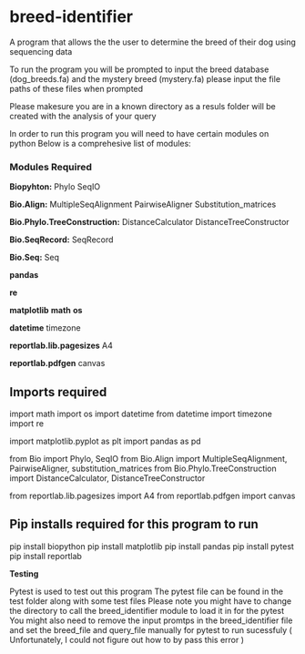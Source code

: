 # breed-identifier
A program that allows the the user to determine the breed of their dog using sequencing data 


To run the program you will be prompted to input the breed database (dog_breeds.fa) and the mystery breed (mystery.fa) please input the file paths of these files when prompted 

Please makesure you are in a known directory as a resuls folder will be created with the analysis of your query 

In order to run this program you will need to have certain modules on python
Below is a comprehesive list of modules:

### Modules Required
**Biopyhton:**
Phylo
SeqIO


**Bio.Align:**
MultipleSeqAlignment
PairwiseAligner
Substitution_matrices


**Bio.Phylo.TreeConstruction:**
DistanceCalculator
DistanceTreeConstructor 

**Bio.SeqRecord:**
SeqRecord

**Bio.Seq:**
Seq

**pandas**

**re**

**matplotlib**
**math**
**os**

**datetime**
timezone

**reportlab.lib.pagesizes**
A4

**reportlab.pdfgen**
canvas


## Imports required 

import math
import os
import datetime
from datetime import timezone
import re

import matplotlib.pyplot as plt
import pandas as pd


from Bio import  Phylo, SeqIO
from Bio.Align import MultipleSeqAlignment, PairwiseAligner, substitution_matrices
from Bio.Phylo.TreeConstruction import DistanceCalculator, DistanceTreeConstructor


from reportlab.lib.pagesizes import A4
from reportlab.pdfgen import canvas

## Pip installs required for this program to run 

pip install biopython
pip install matplotlib
pip install pandas
pip install pytest
pip install reportlab


**Testing**

Pytest is used to test out this program
The pytest file can be found in the test folder along with some test files 
Please note you might have to change the directory to call the breed_identifier module to load it in for the pytest 
You might also need to remove the input promtps in the breed_identifier file and set the breed_file and query_file manually for pytest to run sucessfuly ( Unfortunately, I could not figure out how to by pass this error )







